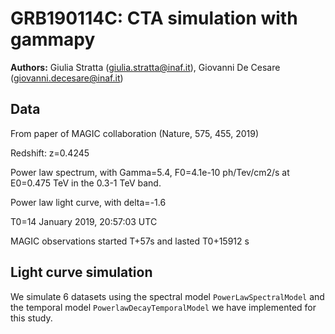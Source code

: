 # GRB190114C: CTA simulation with gammapy
__Authors:__ Giulia Stratta (giulia.stratta@inaf.it), Giovanni De Cesare (giovanni.decesare@inaf.it) 

## Data
From paper of MAGIC collaboration (Nature, 575, 455, 2019)

Redshift: z=0.4245

Power law spectrum, with Gamma=5.4, F0=4.1e-10 ph/Tev/cm2/s at E0=0.475 TeV in the 0.3-1 TeV band. 

Power law light curve, with delta=-1.6

T0=14 January 2019, 20:57:03 UTC

MAGIC observations started T+57s and lasted T0+15912 s

## Light curve simulation
We simulate 6 datasets using the spectral model `PowerLawSpectralModel` and the temporal model  `PowerlawDecayTemporalModel` we have implemented for this study. 